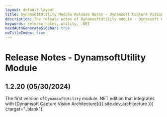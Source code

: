 ```yaml
---
layout: default-layout
title: DynamsoftUtility Module Release Notes - Dynamsoft Capture Vision .NET Edition
description: The release notes of DynamsoftUtility module - Dynamsoft Capture Vision .NET Edition.
keywords: release notes, utility, .NET
needAutoGenerateSidebar: true
noTitleIndex: true
---
```


# Release Notes - DynamsoftUtility Module

## 1.2.20 (05/30/2024)

The first version of `DynamsoftUtility` module .NET edition that integrates with [Dynamsoft Capture Vision Architecture]({{ site.dcv_architecture }}){:target="_blank"}.
